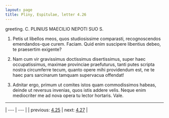 ```yaml
---
layout: page
title: Pliny, Espitulae, letter 4.26
---
```


greeting. C. PLINIUS MAECILIO NEPOTI SUO S.



1. Petis ut libellos meos, quos studiosissime comparasti, recognoscendos emendandos-que curem. Faciam. Quid enim suscipere libentius debeo, te praesertim exigente?



2. Nam cum vir gravissimus doctissimus disertissimus, super haec occupatissimus, maximae provinciae praefuturus, tanti putes scripta nostra circumferre tecum, quanto opere mihi providendum est, ne te haec pars sarcinarum tamquam supervacua offendat!



3. Adnitar ergo, primum ut comites istos quam commodissimos habeas, deinde ut reversus invenias, quos istis addere velis. Neque enim mediocriter me ad nova opera tu lector hortaris. Vale.



---

| --- | --- |
| previous: [4.25](../4.25/) | next: [4.27](../4.27/) |